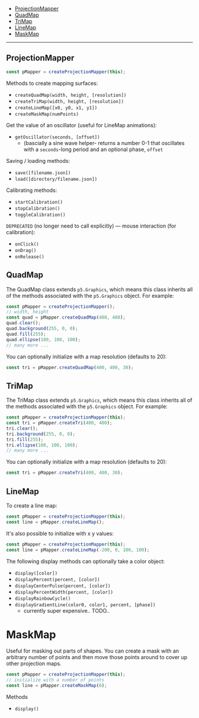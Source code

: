 
  - [ProjectionMapper](#projectionmapper)
  - [QuadMap](#quadmap)
  - [TriMap](#trimap)
  - [LineMap](#linemap)
  - [MaskMap](#maskmap)

---

## ProjectionMapper

```javascript
const pMapper = createProjectionMapper(this);
```
  
Methods to create mapping surfaces:
* `createQuadMap(width, height, [resolution])`
* `createTriMap(width, height, [resolution])`
* `createLineMap([x0, y0, x1, y1])`
* `createMaskMap(numPoints)`

Get the value of an oscillator (useful for LineMap animations):
* `getOscillator(seconds, [offset])`
  * (bascially a sine wave helper- returns a number 0-1 that oscillates with a `seconds`-long period and an optional phase, `offset`
  
Saving / loading methods:
* `save([filename.json])`
* `load([directory/filename.json])`
  
Calibrating methods:
* `startCalibration()`
* `stopCalibration()`
* `toggleCalibration()`
  
`DEPRECATED` (no longer need to call explicitly) — mouse interaction (for calibration):
* `onClick()`
* `onDrag()`
* `onRelease()`



## QuadMap

The QuadMap class extends `p5.Graphics`, which means this class inherits all of the methods associated with the `p5.Graphics` object. For example:

```javascript
const pMapper = createProjectionMapper();
// width, height
const quad = pMapper.createQuadMap(400, 400);
quad.clear();
quad.background(255, 0, 0);
quad.fill(255);
quad.ellipse(100, 100, 100);
// many more ...
```

You can optionally initialize with a map resolution (defaults to 20):
```javascript
const tri = pMapper.createQuadMap(400, 400, 30);
```

## TriMap

The TriMap class extends `p5.Graphics`, which means this class inherits all of the methods associated with the `p5.Graphics` object. For example:

```javascript
const pMapper = createProjectionMapper(this);
const tri = pMapper.createTri(400, 400);
tri.clear();
tri.background(255, 0, 0);
tri.fill(255);
tri.ellipse(100, 100, 100);
// many more ...
```

You can optionally initialize with a map resolution (defaults to 20):
```javascript
const tri = pMapper.createTri(400, 400, 30);
```

## LineMap

To create a line map:
```javascript
const pMapper = createProjectionMapper(this);
const line = pMapper.createLineMap();
```

It's also possible to initialize with x y values:
```javascript
const pMapper = createProjectionMapper(this);
const line = pMapper.createLineMap(-200, 0, 100, 100);
```

The following display methods can optionally take a color object:
* `display([color])`
* `displayPercent(percent, [color])`
* `displayCenterPulse(percent, [color])`
* `displayPercentWidth(percent, [color])`
* `displayRainbowCycle()`
* `displayGradientLine(color0, color1, percent, [phase])`
  * currently super expensive.. TODO..


# MaskMap
Useful for masking out parts of shapes. You can create a mask with an arbitrary number of points and then move those points around to cover up other projection maps.

```javascript
const pMapper = createProjectionMapper(this);
// initialize with a number of points
const line = pMapper.createMaskMap(6);
```

Methods
* `display()`
